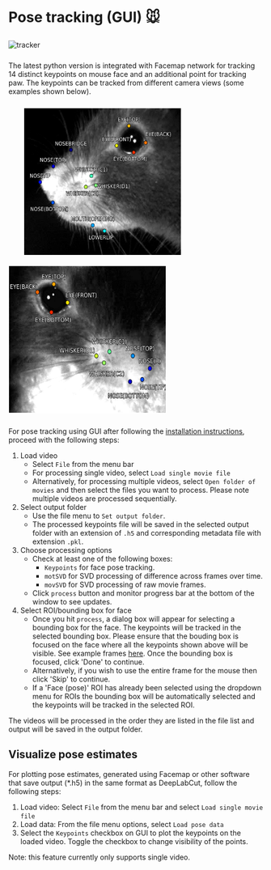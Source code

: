 # Pose tracking **(GUI)** :mouse:

<img src="../figs/tracker.gif" width="100%" height="500" title="Tracker" alt="tracker" algin="middle" vspace = "10">

The latest python version is integrated with Facemap network for tracking 14 distinct keypoints on mouse face and an additional point for tracking paw. The keypoints can be tracked from different camera views (some examples shown below). 

<p float="middle">
<img src="../figs/mouse_face1_keypoints.png"  width="310" height="290" title="View 1" alt="view1" align="left" vspace = "10" hspace="30" style="border: 0.5px solid white"  />
<img src="../figs/mouse_face0_keypoints.png" width="310" height="290" title="View 2" alt="view2" algin="right" vspace = "10" style="border: 0.5px solid white">
</p>

For pose tracking using GUI after following the [installation instructions](installation.md), proceed with the following steps:

1. Load video 
    - Select `File` from the menu bar
    - For processing single video, select `Load single movie file`
    - Alternatively, for processing multiple videos, select `Open folder of movies` and then select the files you want to process. Please note multiple videos are processed sequentially.
2. Select output folder
    - Use the file menu to `Set output folder`. 
    - The processed keypoints file will be saved in the selected output folder with an extension of `.h5` and corresponding metadata file with extension `.pkl`.
3. Choose processing options 
    - Check at least one of the following boxes:
        - `Keypoints` for face pose tracking.
        - `motSVD` for SVD processing of difference across frames over time.
        - `movSVD` for SVD processing of raw movie frames.
    - Click `process` button and monitor progress bar at the bottom of the window to see updates.
4. Select ROI/bounding box for face
    - Once you hit `process`, a dialog box will appear for selecting a bounding box for the face. The keypoints will be tracked in the selected bounding box. Please ensure that the bouding box is focused on the face where all the keypoints shown above will be visible. See example frames [here](figs/mouse_views.png). Once the bounding box is focused, click 'Done' to continue.
    - Alternatively, if you wish to use the entire frame for the mouse then click 'Skip' to continue.
    - If a 'Face (pose)' ROI has already been selected using the dropdown menu for ROIs the bounding box will be automatically selected and the keypoints will be tracked in the selected ROI.

The videos will be processed in the order they are listed in the file list and output will be saved in the output folder. 

## Visualize pose estimates 

For plotting pose estimates, generated using Facemap or other software that save output (*.h5) in the same format as DeepLabCut, follow the following steps:

1. Load video: Select `File` from the menu bar and select `Load single movie file`
2. Load data: From the file menu options, select `Load pose data`
3. Select the `Keypoints` checkbox on GUI to plot the keypoints on the loaded video. Toggle the checkbox to change visibility of the points.

Note: this feature currently only supports single video.



